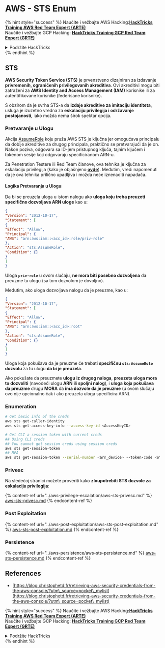 # AWS - STS Enum

{% hint style="success" %}
Naučite i vežbajte AWS Hacking:<img src="/.gitbook/assets/image.png" alt="" data-size="line">[**HackTricks Training AWS Red Team Expert (ARTE)**](https://training.hacktricks.xyz/courses/arte)<img src="/.gitbook/assets/image.png" alt="" data-size="line">\
Naučite i vežbajte GCP Hacking: <img src="/.gitbook/assets/image (2).png" alt="" data-size="line">[**HackTricks Training GCP Red Team Expert (GRTE)**<img src="/.gitbook/assets/image (2).png" alt="" data-size="line">](https://training.hacktricks.xyz/courses/grte)

<details>

<summary>Podržite HackTricks</summary>

* Pogledajte [**planove pretplate**](https://github.com/sponsors/carlospolop)!
* **Pridružite se** 💬 [**Discord grupi**](https://discord.gg/hRep4RUj7f) ili [**telegram grupi**](https://t.me/peass) ili **pratite** nas na **Twitteru** 🐦 [**@hacktricks\_live**](https://twitter.com/hacktricks\_live)**.**
* **Delite hakovanje trikove slanjem PR-ova na** [**HackTricks**](https://github.com/carlospolop/hacktricks) i [**HackTricks Cloud**](https://github.com/carlospolop/hacktricks-cloud) github repozitorijume.

</details>
{% endhint %}

## STS

**AWS Security Token Service (STS)** je prvenstveno dizajniran za izdavanje **privremenih, ograničenih privilegovanih akreditiva**. Ovi akreditivi mogu biti zatraženi za **AWS Identity and Access Management (IAM)** korisnike ili za autentifikovane korisnike (federisane korisnike).

S obzirom da je svrha STS-a da **izdaje akreditive za imitaciju identiteta**, usluga je izuzetno vredna za **eskalaciju privilegija i održavanje postojanosti**, iako možda nema širok spektar opcija.

### Pretvaranje u Ulogu

Akcija [AssumeRole](https://docs.aws.amazon.com/STS/latest/APIReference/API\_AssumeRole.html) koju pruža AWS STS je ključna jer omogućava principalu da dobije akreditive za drugog principala, praktično se pretvarajući da je on. Nakon poziva, odgovara sa ID-jem pristupnog ključa, tajnim ključem i tokenom sesije koji odgovaraju specificiranom ARN-u.

Za Penetration Testere ili Red Team članove, ova tehnika je ključna za eskalaciju privilegija (kako je objašnjeno [**ovde**](../aws-privilege-escalation/aws-sts-privesc.md#sts-assumerole)). Međutim, vredi napomenuti da je ova tehnika prilično upadljiva i možda neće iznenaditi napadača.

#### Logika Pretvaranja u Ulogu

Da bi se preuzela uloga u istom nalogu ako **uloga koju treba preuzeti specifično dozvoljava ARN uloge** kao u:
```json
{
"Version": "2012-10-17",
"Statement": [
{
"Effect": "Allow",
"Principal": {
"AWS": "arn:aws:iam::<acc_id>:role/priv-role"
},
"Action": "sts:AssumeRole",
"Condition": {}
}
]
}
```
Uloga **`priv-role`** u ovom slučaju, **ne mora biti posebno dozvoljena** da preuzme tu ulogu (sa tom dozvolom je dovoljno).

Međutim, ako uloga dozvoljava nalogu da je preuzme, kao u:
```json
{
"Version": "2012-10-17",
"Statement": [
{
"Effect": "Allow",
"Principal": {
"AWS": "arn:aws:iam::<acc_id>:root"
},
"Action": "sts:AssumeRole",
"Condition": {}
}
]
}
```
Uloga koja pokušava da je preuzme će trebati **specifičnu `sts:AssumeRole` dozvolu** za tu ulogu **da bi je preuzela**.

Ako pokušate da preuzmete **ulogu** **iz drugog naloga**, **preuzeta uloga mora to dozvoliti** (navodeći ulogu **ARN** ili **spoljni nalog**), i **uloga koja pokušava da preuzme** drugu **MORA** da **ima dozvole da je preuzme** (u ovom slučaju ovo nije opcionalno čak i ako preuzeta uloga specificira ARN).

### Enumeration
```bash
# Get basic info of the creds
aws sts get-caller-identity
aws sts get-access-key-info --access-key-id <AccessKeyID>

# Get CLI a session token with current creds
## Using CLI creds
## You cannot get session creds using session creds
aws sts get-session-token
## MFA
aws sts get-session-token --serial-number <arn_device> --token-code <otp_code>
```
### Privesc

Na sledećoj stranici možete proveriti kako **zloupotrebiti STS dozvole za eskalaciju privilegija**:

{% content-ref url="../aws-privilege-escalation/aws-sts-privesc.md" %}
[aws-sts-privesc.md](../aws-privilege-escalation/aws-sts-privesc.md)
{% endcontent-ref %}

### Post Exploitation

{% content-ref url="../aws-post-exploitation/aws-sts-post-exploitation.md" %}
[aws-sts-post-exploitation.md](../aws-post-exploitation/aws-sts-post-exploitation.md)
{% endcontent-ref %}

### Persistence

{% content-ref url="../aws-persistence/aws-sts-persistence.md" %}
[aws-sts-persistence.md](../aws-persistence/aws-sts-persistence.md)
{% endcontent-ref %}

## References

* [https://blog.christophetd.fr/retrieving-aws-security-credentials-from-the-aws-console/?utm\_source=pocket\_mylist](https://blog.christophetd.fr/retrieving-aws-security-credentials-from-the-aws-console/?utm\_source=pocket\_mylist)

{% hint style="success" %}
Naučite i vežbajte AWS Hacking:<img src="/.gitbook/assets/image.png" alt="" data-size="line">[**HackTricks Training AWS Red Team Expert (ARTE)**](https://training.hacktricks.xyz/courses/arte)<img src="/.gitbook/assets/image.png" alt="" data-size="line">\
Naučite i vežbajte GCP Hacking: <img src="/.gitbook/assets/image (2).png" alt="" data-size="line">[**HackTricks Training GCP Red Team Expert (GRTE)**<img src="/.gitbook/assets/image (2).png" alt="" data-size="line">](https://training.hacktricks.xyz/courses/grte)

<details>

<summary>Podržite HackTricks</summary>

* Pogledajte [**planove pretplate**](https://github.com/sponsors/carlospolop)!
* **Pridružite se** 💬 [**Discord grupi**](https://discord.gg/hRep4RUj7f) ili [**telegram grupi**](https://t.me/peass) ili **pratite** nas na **Twitteru** 🐦 [**@hacktricks\_live**](https://twitter.com/hacktricks\_live)**.**
* **Delite hakovanje trikove slanjem PR-ova na** [**HackTricks**](https://github.com/carlospolop/hacktricks) i [**HackTricks Cloud**](https://github.com/carlospolop/hacktricks-cloud) github repozitorijume.

</details>
{% endhint %}
